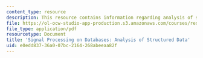```yaml
---
content_type: resource
description: This resource contains information regarding analysis of structured data.
file: https://ol-ocw-studio-app-production.s3.amazonaws.com/courses/res-ll-005-mathematics-of-big-data-and-machine-learning-january-iap-2020/e0edd83736a007bc2164268abeeaa82f_MITRES_LL_005F12_Lec4.pdf
file_type: application/pdf
resourcetype: Document
title: 'Signal Processing on Databases: Analysis of Structured Data'
uid: e0edd837-36a0-07bc-2164-268abeeaa82f
---
```

